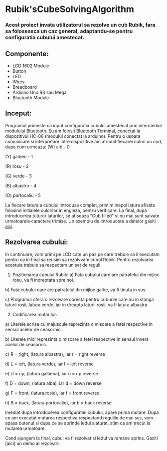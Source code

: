 # **Rubik'sCubeSolvingAlgorithm**

### Acest proiect invata utilizatorul sa rezolve un cub Rubik, fara sa foloseasca un caz general, adaptandu-se pentru configuratia cubului amestecat.

## Componente: 
- LCD 1602 Module
- Button
- LED
- Wires
- Breadboard
- Arduino Uno R3 sau Mega
- Bluetooth Module

## Inceput:
 Programul primeste ca input configuratia cubului amestecat prin intermediul modulului Bluetooth. 
 Eu am folosit Bluetooth Terminal, conectat la dispozitivul HC-06 (modulul conectat la arduino).
 Pentru o usoara comunicare si interpretare intre dispozitive am atribuit fiecarei culori un cod, dupa cum urmeaza:
  (W) alb        - 0
  
  (Y) galben     - 1
  
  (R) rosu       - 2
  
  (G) verde      - 3
  
  (B) albastru   - 4
  
  (O) portocaliu - 5
 
 La fiecare latura a cubului introdusa complet, primim inapoi latura afisata folosind initialele culorilor in engleza, pentru verificare.
 La final, dupa introducerea tuturor laturilor, se afiseaza "Cub filled" si nu mai sunt salvate urmatoarele caractere trimise.
 Un exemplu de introducere a datelor gasiti [aici]().
 
## Rezolvarea cubului:
 In continuare, vom primi pe LCD cate un pas pe care trebuie sa il executam pentru ca in final sa reusim sa rezolvvam cubul Rubik.
 Pentru rezolvarea acestuia trebuie sa respectam un set de reguli.
 
 1. Pozitionarea cubului Rubik:
  a) Fata cubului care are patratelul din mijloc rosu, va fi indreptata spre noi.
  
  b) Fata cubului care are patratelul din mijloc galbe, va fi tinuta in sus.
  
  c) Programul ofera o rezolvare corecta pentru cuburile care au in stanga laturii rosii, latura verde, iar in dreapta laturii rosii, va fi latura albastra.
 
 2. Codificarea mutarilor:
  
  a) Literele scrise cu majuscule reprezinta o miscare a fetei respective in sensul acelor de ceasornic.
  
  b) Literele mici reprezinta o miscare a fetei respective in sensul invers acelor de ceasornic.
  
  c) R = right, (latura albastra), iar r = right reverse 
  
  d) L = left, (latura verde), iar l = left reverse
  
  e) U = up, (latura galbena), iar u = up reverse
  
  f) D = down, (latura alba), iar d = down reverse
  
  g) F = front, (latura rosie), iar f = front reverse
  
  h) B = back, (latura portocalie), iar b = back reverse
 
 Imediat dupa introducerea configuratiei cubului, apare prima mutare. Dupa ce am executat mutarea respectiva respectand regulile de mai sus, vom apasa butonul si dupa ce se aprinde ledul alaturat, stim ca am trecut la mutarea urmatoare.

  Cand ajungem la final, cubul va fi rezolvat si ledul va ramane aprins.
  Gasiti [aici] un demo al rezolvarii.
  
  
  
